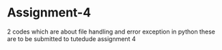 # Assignment-4
2 codes which are about file handling and error exception in python 
these are to be submitted to tutedude assignment 4
